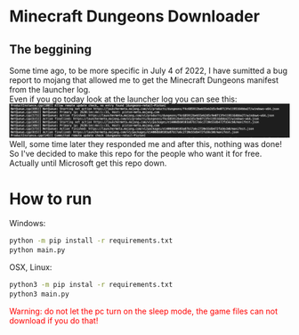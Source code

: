 # Minecraft Dungeons Downloader

## The beggining

Some time ago, to be more specific in July 4 of 2022, I have sumitted a bug report to mojang that allowed me to get the Minecraft Dungeons manifest from the launcher log.  
Even if you go today look at the launcher log you can see this:
![The Dungeons Manifest URL](./Images/Screenshot%202023-02-01%20at%2014.49.30.png)
Well, some time later they responded me and after this, nothing was done! So I've decided to make this repo for the people who want it for free.  
Actually until Microsoft get this repo down.

# How to run  

Windows:
```cmd
python -m pip install -r requirements.txt
python main.py
```
OSX, Linux:
```bash
python3 -m pip instal -r requirements.txt
python3 main.py
```
<p style="color: red">Warning: do not let the pc turn on the sleep mode, the game files can not download if you do that!</p>
